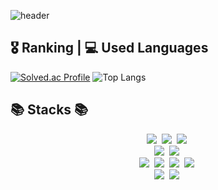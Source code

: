 <!--## ✨백지혜-->
![header](https://capsule-render.vercel.app/api?type=rect&color=gradient&text=%20Baik%20Ji%20Hea%20&height=100&fontAlign=86&fontAlignY=75&fontSize=40&animation=fadeIn)
## 🎖️ Ranking | 💻 Used Languages
[![Solved.ac Profile](http://mazassumnida.wtf/api/v2/generate_badge?boj=bjh991222)](https://solved.ac/bjh991222/)
![Top Langs](https://github-readme-stats.vercel.app/api/top-langs/?username=jiheaBaik&card_width=480&layout=compact&theme=dracula)

## 📚 Stacks 📚
<p align="center">
  <img src="https://img.shields.io/badge/C++-DD4B39?style=flat-square&logo=cplusplus&logoColor=white"/></a>&nbsp
  <img src="https://img.shields.io/badge/C＃-008C99?style=flat-square&logo=csharp&logoColor=white"/></a>&nbsp 
  <img src="https://img.shields.io/badge/C-ffb13b?style=flat-square&logo=c&logoColor=white"/></a>&nbsp 
  <br>
  <img src="https://img.shields.io/badge/Mysql-0062AD?style=flat-square&logo=MySql&logoColor=white"/></a>&nbsp 
  <img src="https://img.shields.io/badge/Sqlite-6DB33F?style=flat-square&logo=sqlite&logoColor=white"/></a>&nbsp

  <br>
  <img src="https://img.shields.io/badge/Perforce-404040?style=flat-square&logo=perforce&logoColor=white"/></a>&nbsp 
  <img src="https://img.shields.io/badge/Github-000000?style=flat-square&logo=github&logoColor=white"/></a>&nbsp
  <img src="https://img.shields.io/badge/Confluence-339933?style=flat-square&logo=confluence&logoColor=white"/></a>&nbsp
  <img src="https://img.shields.io/badge/Slack-4A154B?style=flat-square&logo=slack&logoColor=white"/></a>&nbsp
  <br>
  <img src="https://img.shields.io/badge/．Net-512BD4?style=flat-square&logo=dotnet&logoColor=white"/></a>&nbsp
  <img src="https://img.shields.io/badge/Unrealengine-0E1128?style=flat-square&logo=unrealengine&logoColor=white"/></a>&nbsp

<!--
**jiheaBaik/jiheaBaik** is a ✨ _special_ ✨ repository because its `README.md` (this file) appears on your GitHub profile.

Here are some ideas to get you started:

- 🔭 I’m currently working on ...
- 🌱 I’m currently learning ...
- 👯 I’m looking to collaborate on ...
- 🤔 I’m looking for help with ...
- 💬 Ask me about ...
- 📫 How to reach me: ...
- 😄 Pronouns: ...
- ⚡ Fun fact: ...
-->
